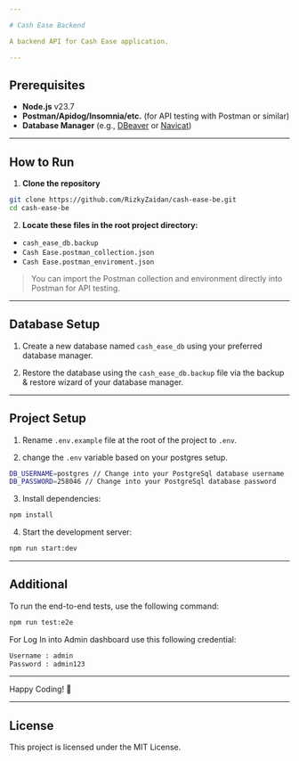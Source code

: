 ```yaml
---

# Cash Ease Backend

A backend API for Cash Ease application.

---
```


## Prerequisites

- **Node.js** v23.7  
- **Postman/Apidog/Insomnia/etc.** (for API testing with Postman or similar)  
- **Database Manager** (e.g., [DBeaver](https://dbeaver.io/) or [Navicat](https://www.navicat.com/))  

---

## How to Run

1. **Clone the repository**

```bash
git clone https://github.com/RizkyZaidan/cash-ease-be.git
cd cash-ease-be
```

2. **Locate these files in the root project directory:**

- `cash_ease_db.backup`  
- `Cash Ease.postman_collection.json`  
- `Cash Ease.postman_enviroment.json`  

> You can import the Postman collection and environment directly into Postman for API testing.

---

## Database Setup

1. Create a new database named `cash_ease_db` using your preferred database manager.

2. Restore the database using the `cash_ease_db.backup` file via the backup & restore wizard of your database manager.

---

## Project Setup

1. Rename `.env.example` file at the root of the project to `.env`.

2. change the `.env` variable based on your postgres setup.

```bash
DB_USERNAME=postgres // Change into your PostgreSql database username
DB_PASSWORD=258046 // Change into your PostgreSql database password
```

3. Install dependencies:

```bash
npm install
```

4. Start the development server:

```bash
npm run start:dev
```

---

## Additional

To run the end-to-end tests, use the following command:

```bash
npm run test:e2e
```

For Log In into Admin dashboard use this following credential:

```bash
Username : admin
Password : admin123
```

---

Happy Coding! 🚀

---

## License

This project is licensed under the MIT License.
```
